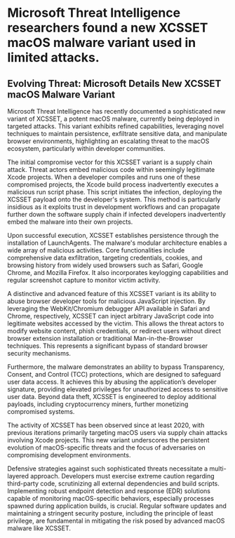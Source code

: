 # Microsoft Threat Intelligence researchers found a new XCSSET macOS malware variant used in limited attacks.

## Evolving Threat: Microsoft Details New XCSSET macOS Malware Variant

Microsoft Threat Intelligence has recently documented a sophisticated new variant of XCSSET, a potent macOS malware, currently being deployed in targeted attacks. This variant exhibits refined capabilities, leveraging novel techniques to maintain persistence, exfiltrate sensitive data, and manipulate browser environments, highlighting an escalating threat to the macOS ecosystem, particularly within developer communities.

The initial compromise vector for this XCSSET variant is a supply chain attack. Threat actors embed malicious code within seemingly legitimate Xcode projects. When a developer compiles and runs one of these compromised projects, the Xcode build process inadvertently executes a malicious run script phase. This script initiates the infection, deploying the XCSSET payload onto the developer's system. This method is particularly insidious as it exploits trust in development workflows and can propagate further down the software supply chain if infected developers inadvertently embed the malware into their own projects.

Upon successful execution, XCSSET establishes persistence through the installation of LaunchAgents. The malware's modular architecture enables a wide array of malicious activities. Core functionalities include comprehensive data exfiltration, targeting credentials, cookies, and browsing history from widely used browsers such as Safari, Google Chrome, and Mozilla Firefox. It also incorporates keylogging capabilities and regular screenshot capture to monitor victim activity.

A distinctive and advanced feature of this XCSSET variant is its ability to abuse browser developer tools for malicious JavaScript injection. By leveraging the WebKit/Chromium debugger API available in Safari and Chrome, respectively, XCSSET can inject arbitrary JavaScript code into legitimate websites accessed by the victim. This allows the threat actors to modify website content, phish credentials, or redirect users without direct browser extension installation or traditional Man-in-the-Browser techniques. This represents a significant bypass of standard browser security mechanisms.

Furthermore, the malware demonstrates an ability to bypass Transparency, Consent, and Control (TCC) protections, which are designed to safeguard user data access. It achieves this by abusing the application’s developer signature, providing elevated privileges for unauthorized access to sensitive user data. Beyond data theft, XCSSET is engineered to deploy additional payloads, including cryptocurrency miners, further monetizing compromised systems.

The activity of XCSSET has been observed since at least 2020, with previous iterations primarily targeting macOS users via supply chain attacks involving Xcode projects. This new variant underscores the persistent evolution of macOS-specific threats and the focus of adversaries on compromising development environments.

Defensive strategies against such sophisticated threats necessitate a multi-layered approach. Developers must exercise extreme caution regarding third-party code, scrutinizing all external dependencies and build scripts. Implementing robust endpoint detection and response (EDR) solutions capable of monitoring macOS-specific behaviors, especially processes spawned during application builds, is crucial. Regular software updates and maintaining a stringent security posture, including the principle of least privilege, are fundamental in mitigating the risk posed by advanced macOS malware like XCSSET.
